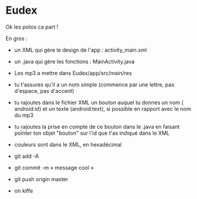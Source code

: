 # Eudex
Ok les potos ca part !

En gros :
- un XML qui gère le design de l'app : activity_main.xml
- un .java qui gère les fonctions : MainActivity.java

- Les mp3 a mettre dans 
Eudex/app/src/main/res
- tu t'assures qu'il a un nom simple (commence par une lettre, pas
d'espace, pas d'accent)
 - tu rajoutes dans le fichier XML un bouton auquel tu donnes un nom
( android:id) et un texte (android:text), si possible en rapport avec le
nom du mp3
- tu rajoutes la prise en compte de ce bouton dans le .java en
faisant pointer ton objet "bouton" sur l'id que t'as indiqué dans le XML
- couleurs sont dans le XML, en hexadécimal
- git add -A
- git commit -m « message cool »
- git push origin master
- on kiffe
